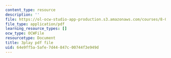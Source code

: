 ```yaml
---
content_type: resource
description: ''
file: https://ol-ocw-studio-app-production.s3.amazonaws.com/courses/8-01sc-classical-mechanics-fall-2016/64e9ff5a5afe7d44847c00744f3e949d_u_LAfG5uIpY.pdf
file_type: application/pdf
learning_resource_types: []
ocw_type: OCWFile
resourcetype: Document
title: 3play pdf file
uid: 64e9ff5a-5afe-7d44-847c-00744f3e949d
---
```

